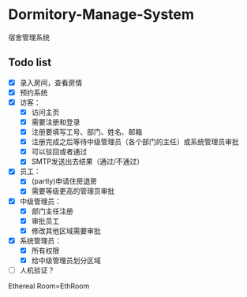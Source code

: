 # Dormitory-Manage-System

宿舍管理系统

## Todo list

- [x] 录入房间，查看房情
- [x] 预约系统
- [x] 访客：
  - [x] 访问主页
  - [x] 需要注册和登录
  - [x] 注册要填写工号、部门、姓名、邮箱
  - [x] 注册完成之后等待中级管理员（各个部门的主任）或系统管理员审批
  - [x] 可以驳回或者通过
  - [x] SMTP发送出去结果（通过/不通过）
- [x] 员工：
  - [x] (partly)申请住房退房
  - [x] 需要等级更高的管理员审批
- [x] 中级管理员：
  - [x] 部门主任注册
  - [x] 审批员工
  - [x] 修改其他区域需要审批
- [x] 系统管理员：
  - [x] 所有权限
  - [x] 给中级管理员划分区域
- [ ] 人机验证？

Ethereal Room=EthRoom
